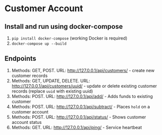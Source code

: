 # Customer Account

## Install and run using docker-compose
1) `pip install docker-compose` (working Docker is required)
2) `docker-compose up --build`

## Endpoints
1) Methods: GET, POST. URL: http://127.0.0.1/api/customers/ - create new customer records
2) Methods: GET, UPDATE, DELETE. URL: http://127.0.0.1/api/customers/uuid/ - update or delete existing customer records (replace `uuid` with existing uuid)
3) Methods: POST. URL: http://127.0.0.1/api/add/ - Adds funds to existing customer
4) Methods: POST. URL: http://127.0.0.1/api/subtract/ - Places `hold` on a customer account
5) Methods: POST. URL: http://127.0.0.1/api/status/ -  Shows customer account status
6) Methods: GET. URL: http://127.0.0.1/api/ping/ - Service heartbeat 
